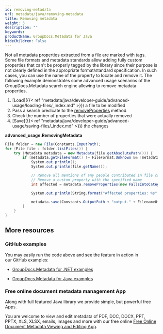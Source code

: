 ```yaml
---
id: removing-metadata
url: metadata/java/removing-metadata
title: Removing metadata
weight: 3
description: ""
keywords: 
productName: GroupDocs.Metadata for Java
hideChildren: False
---
```

Not all metadata properties extracted from a file are marked with tags. Some file formats and metadata standards allow adding fully custom properties that can't be properly tagged by the library since their purpose is not clearly defined in the appropriate format/standard specification. In such cases, you can use the name of the property to locate and remove it. The following example demonstrates some advanced usage scenarios of the GroupDocs.Metadata search engine allowing to remove metadata properties.

1.  [Load]({{< ref "metadata/java/developer-guide/advanced-usage/loading-files/_index.md" >}}) a file to be modified
2.  Pass a search predicate to the [removeProperties](https://apireference.groupdocs.com/metadata/java/com.groupdocs.metadata/Metadata#removeProperties(com.groupdocs.metadata.search.Specification)) method.
3.  Check the number of properties that were actually removed
4.  [Save]({{< ref "metadata/java/developer-guide/advanced-usage/saving-files/_index.md" >}}) the changes

**advanced\_usage.RemovingMetadata**

```csharp
File folder = new File(Constants.InputPath);
for (File file : folder.listFiles()) {
    try (Metadata metadata = new Metadata(file.getAbsolutePath())) {
        if (metadata.getFileFormat() != FileFormat.Unknown && !metadata.getDocumentInfo().isEncrypted()) {
            System.out.println();
            System.out.println(file.getName());

            // Remove all mentions of any people contributed in file creation
            // Remove a custom property with the specified name
            int affected = metadata.removeProperties(new FallsIntoCategorySpecification(Tags.getPerson()).or(new WithNameSpecification("CustomProperty")));

            System.out.println(String.format("Affected properties: %s", affected));

            metadata.save(Constants.OutputPath + "output." + FilenameUtils.getExtension(file.getName()));
        }
    }
}
```

## More resources

### GitHub examples

You may easily run the code above and see the feature in action in our GitHub examples:

*   [GroupDocs.Metadata for .NET examples](https://github.com/groupdocs-metadata/GroupDocs.Metadata-for-.NET)
    
*   [GroupDocs.Metadata for Java examples](https://github.com/groupdocs-metadata/GroupDocs.Metadata-for-Java)
    

### Free online document metadata management App

Along with full featured Java library we provide simple, but powerful free Apps.

You are welcome to view and edit metadata of PDF, DOC, DOCX, PPT, PPTX, XLS, XLSX, emails, images and more with our free online [Free Online Document Metadata Viewing and Editing App](https://products.groupdocs.app/metadata).
